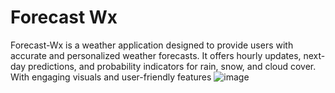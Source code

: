  # Forecast Wx 
Forecast-Wx is a weather application designed to provide users with accurate and personalized weather forecasts. It offers hourly updates, next-day predictions, and probability indicators for rain, snow, and cloud cover. With engaging visuals and user-friendly features
![image](https://github.com/Tariq-Monowar/Forecast-wx-React-native/assets/101199109/26e36b48-09ea-4ca3-8b69-318885a82b14)
